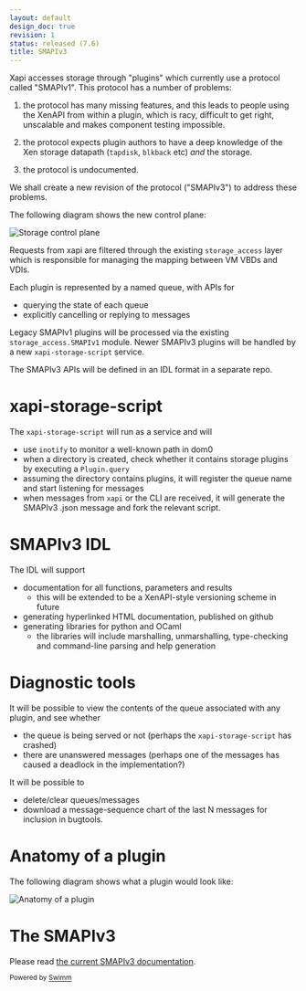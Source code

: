 ```yaml
---
layout: default
design_doc: true
revision: 1
status: released (7.6)
title: SMAPIv3
---
```

Xapi accesses storage through "plugins" which currently use a protocol called "SMAPIv1". This protocol has a number of problems:

1. the protocol has many missing features, and this leads to people using the XenAPI from within a plugin, which is racy, difficult to get right, unscalable and makes component testing impossible.

2. the protocol expects plugin authors to have a deep knowledge of the Xen storage datapath (`tapdisk`, `blkback` etc) *and* the storage.

3. the protocol is undocumented.

We shall create a new revision of the protocol ("SMAPIv3") to address these problems.

The following diagram shows the new control plane:

![Storage control plane](smapiv3.png)

Requests from xapi are filtered through the existing `storage_access` layer which is responsible for managing the mapping between VM VBDs and VDIs.

Each plugin is represented by a named queue, with APIs for

- querying the state of each queue
- explicitly cancelling or replying to messages

Legacy SMAPIv1 plugins will be processed via the existing `storage_access.SMAPIv1` module. Newer SMAPIv3 plugins will be handled by a new `xapi-storage-script` service.

The SMAPIv3 APIs will be defined in an IDL format in a separate repo.

# xapi-storage-script

The `xapi-storage-script` will run as a service and will

- use `inotify` to monitor a well-known path in dom0
- when a directory is created, check whether it contains storage plugins by executing a `Plugin.query`
- assuming the directory contains plugins, it will register the queue name and start listening for messages
- when messages from `xapi` or the CLI are received, it will generate the SMAPIv3 .json message and fork the relevant script.

# SMAPIv3 IDL

The IDL will support

- documentation for all functions, parameters and results
  - this will be extended to be a XenAPI-style versioning scheme in future
- generating hyperlinked HTML documentation, published on github
- generating libraries for python and OCaml
  - the libraries will include marshalling, unmarshalling, type-checking and command-line parsing and help generation

# Diagnostic tools

It will be possible to view the contents of the queue associated with any plugin, and see whether

- the queue is being served or not (perhaps the `xapi-storage-script` has crashed)
- there are unanswered messages (perhaps one of the messages has caused a deadlock in the implementation?)

It will be possible to

- delete/clear queues/messages
- download a message-sequence chart of the last N messages for inclusion in bugtools.

# Anatomy of a plugin

The following diagram shows what a plugin would look like:

![Anatomy of a plugin](plugin.png)

# The SMAPIv3

Please read [the current SMAPIv3 documentation](https://xapi-project.github.io/xapi-storage).

<SwmMeta version="3.0.0"><sup>Powered by [Swimm](https://app.swimm.io/)</sup></SwmMeta>
